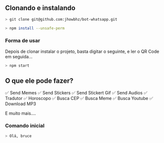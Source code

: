 ## Clonando e instalando

```bash
> git clone git@github.com:jhowbhz/bot-whatsapp.git
```

```bash
> npm install --unsafe-perm
```

### Forma de usar
Depois de clonar instalar o projeto, basta digitar o seguinte, e ler o QR Code em seguida... 

```bash
> npm start
```

## O que ele pode fazer?
✅ Send Memes
✅ Send Stickers
✅ Send Stickert Gif
✅ Send Audios
✅ Tradutor
✅ Horoscopo
✅ Busca CEP
✅ Busca Meme
✅ Busca Youtube
✅ Download MP3

E muito mais....

### Comando inicial

```bash
> Olá, bruce
```

